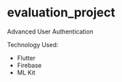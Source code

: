 # evaluation_project

Advanced User Authentication

Technology Used:
 - Flutter
 - Firebase
 - ML Kit
